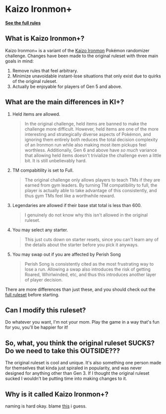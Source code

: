 # Kaizo Ironmon+

**[See the full rules](/rules.md)**

## What is Kaizo Ironmon+?
Kaizo Ironmon+ is a variant of the [Kaizo Ironmon](https://gist.github.com/valiant-code/adb18d248fa0fae7da6b639e2ee8f9c1) Pokémon randomizer challenge.
Changes have been made to the original ruleset with three main goals in mind:

1. Remove rules that feel arbitrary.
1. Minimize unavoidable instant-lose situations that only exist due to quirks of the original ruleset.
1. Actually be enjoyable for players of Gen 5 and above.

## What are the main differences in KI+?

1. Held items are allowed.

    > In the original challenge, held items are banned to make the challenge more difficult. However, held items are one of the more interesting and strategically diverse aspects of Pokémon, and ignoring them entirely both reduces the total decision complexity of an Ironmon run while also making most item pickups feel worthless. Additionally, Gen 6 and above have _so much_ variance that allowing held items doesn't trivialize the challenge even a little bit. It is still unbelievably hard.

2. TM compabitility is set to Full.

    > The original challenge only allows players to teach TMs if they are earned from gym leaders. By turning TM compatibility to full, the player is actually able to take advantage of this consistently, and thus gym TMs feel like a worthwhile reward.

3. Legendaries are allowed if their base stat total is less than 600.

    > I genuinely do not know why this isn't allowed in the original ruleset.

4. You may select any starter.

    > This just cuts down on starter resets, since you can't learn any of the details about the starter before you pick it anyways.

5. You may swap out if you are affected by Perish Song

    > Perish Song is consistently cited as the most frustrating way to lose a run. Allowing a swap also introduces the risk of getting Roared, Whirlwinded, etc, and thus this introduces another layer of player decision.

There are more differences than just these, and you should check out the [full ruleset](/rules.md) before starting.

## Can I modify this ruleset?

Do whatever you want, I'm not your mom. Play the game in a way that's fun for you, you'll be happier for it!

## So, what, you think the original ruleset SUCKS? Do we need to take this OUTSIDE???

The original ruleset is cool and unique. It's also something one person made for themselves that kinda just spiraled in popularity, and was never designed for anything other than Gen 3. If I thought the original ruleset sucked I wouldn't be putting time into making changes to it.

## Why is it called Kaizo Ironmon+?

naming is hard okay. blame [this](https://projectplusgame.com/) i guess.
